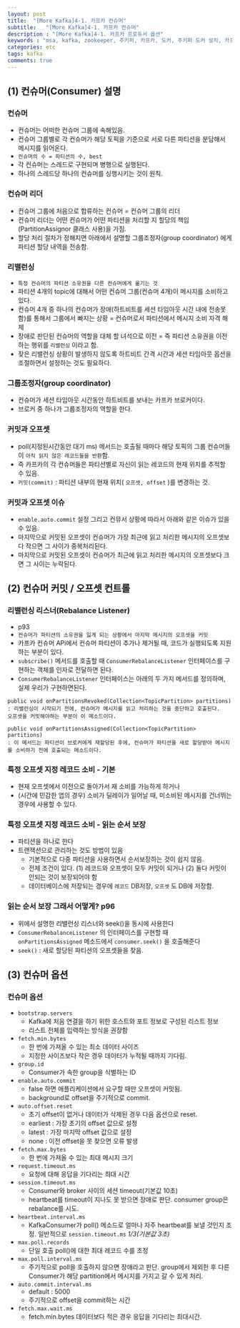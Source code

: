 ```yaml
---
layout: post
title:  "[More Kafka]4-1. 카프카 컨슈머"
subtitle:   "[More Kafka]4-1. 카프카 컨슈머"
description : "[More Kafka]4-1. 카프카 프로듀서 옵션"
keywords : "msa, kafka, zookeeper, 주키퍼, 카프카, 도커, 주키퍼 도커 설치, 카프카 도커, 주키퍼 docker compose, 카프카 docker compose, 도커로 주키퍼 카프카 설치, docker compose zookeeper, docker compose kafka, 컨플루언트, confluent, kafka multi node, consumer, kafka consumer, consumer 옵션, kafka consumer 설정, 컨슈머, 카프카 컨슈머"
categories: etc
tags: kafka
comments: true
---
```


## (1) 컨슈머(Consumer) 설명

### 컨슈머
- 컨슈머는 어떠한 컨슈머 그룹에 속해있음.
- 컨슈머 그룹별로 각 컨슈머가 해당 토픽을 기준으로 서로 다른 파티션을 분담해서 메시지를 읽어온다.
- `컨슈머의 수 = 파티션의 수, best`
- 각 컨슈머는 스레드로 구현되며 병행으로 실행된다.
- 하나의 스레드당 하나의 컨슈머를 싱행시키는 것이 원칙.

### 컨슈머 리더
- 컨슈머 그룹에 처음으로 합류하는 컨슈머 = 컨슈머 그룹의 리더
- 컨슈머 리더는 어떤 컨슈머가 어떤 파티션을 처리할 지 할당의 책임(PartitionAssignor 클래스 사용)을 가짐.
- 할당 처리 절차가 정해지면 아래에서 설명할 그룹조정자(group coordinator) 에게 파티션 할당 내역을 전송함.

### 리밸런싱
- `특정 컨슈머의 파티션 소유권을 다른 컨슈머에게 옮기는 것`
- 파티션 4개의 topic에 대해서 어떤 컨슈머 그룹(컨슈머 4개)이 메시지를 소비하고 있다.
- 컨슈머 4개 중 하나의 컨슈머가 장애(하트비트를 세션 타임아웃 시간 내에 전송못함)를 통해서 그룹에서 빠지는 상황 = 컨슈머로서 파티션에서 메시지 소비 자격 해제  
- 장애로 판단된 컨슈머의 역할을 대체 할 녀석으로 이전  = 즉 파티션 소유권을 이전 하는 행위를 `리밸런싱` 이라고 함.
- 잦은 리밸런싱 상황이 발생하지 않도록 하트비트 간격 시간과 세션 타임아웃 옵션을 조절하면서 설정하는 것도 필요하다.

### 그룹조정자(group coordinator)
- 컨슈머가 세션 타임아웃 시간동안 하트비트를 보내는 카프카 브로커이다.
- 브로커 중 하나가 그룹조정자의 역할을 한다.

### 커밋과 오프셋
- poll(지정된시간동안 대기 ms) 메서드는 호출될 때마다 해당 토픽의 그룹 컨슈머들이 `아직 읽지 않은 레코드들을 반환`함.
- 즉 카프카의 각 컨슈머들은 파티션별로 자신이 읽는 레코드의 현재 위치를 추적할 수 있음.
- `커밋(commit)` : 파티션 내부의 현재 위치( `오프셋, offset` )를 변경하는 것.

### 커밋과 오프셋 이슈
- `enable.auto.commit` 설정 그리고 컨뮤서 상황에 따라서 아래와 같은 이슈가 있을 수 있음.
- 마지막으로 커밋된 오프셋이 컨슈머가 가장 최근에 읽고 처리한 메시지의 오프셋보다 작으면 그 사이가 중복처리된다.
- 마지막으로 커밋된 오프셋이 컨슈머가 최근에 읽고 처리한 메시지의 오프셋보다 크면 그 사이는 누락된다.

## (2) 컨슈머 커밋 / 오프셋 컨트롤

### 리밸런싱 리스너(Rebalance Listener)
- p93
- `컨슈머가 파티션의 소유권을 잃게 되는 상황에서 마지막 메시지의 오프셋을 커밋`
- 카프카 컨슈머 APi에서 컨슈머 파티션이 추가나 제거될 때, 코드가 실행되도록 지원하는 부분이 있다.
- `subscribe()` 메서드를 호출할 때 `ConsumerRebalanceListener` 인터페이스를 구현하는 객체를 인자로 전달하면 된다.
- `ConsumerRebalanceListener` 인터페이스는 아래의 두 가지 메서드를 정의하며, 실제 우리가 구현하면된다.

```
public void onPartitionsRevoked(Collection<TopicPartition> partitions)
: 리밸런싱이 시작되기 전에, 컨슈머가 메시지를 읽고 처리하는 것을 중단하고 호출된다.
오프셋을 커밋해야하는 부분이 이 메소드이다.

public void onPartitionsAssigned(Collection<TopicPartition> partitions)
: 이 메서드는 파티션이 브로커에게 재할당된 후에, 컨슈머가 파티션을 새로 할당받아 메시지를 소비하기 전에 호출되는 메소드이다.
```

### 특정 오프셋 지정 레코드 소비 - 기본
- 현재 오프셋에서 이전으로 돌아가서 재 소비를 가능하게 하거나
- (시간에 민감한 앱의 경우) 소비가 딜레이가 일어날 때, 미소비된 메시지를 건너뛰는 경우에 사용할 수 있다.

### 특정 오프셋 지정 레코드 소비 - 읽는 순서 보장
- 파티션을 하나로 한다
- 트랜잭션으로 관리하는 것도 방법이 있음
	- 기본적으로 다중 파티션을 사용하면서 순서보장하는 것이 쉽지 않음.
	- 전제 조건이 있다. (1) 레코드와 오프셋이 모두 커밋이 되거나 (2) 둘다 커밋이 안되는 것이 보장되어야 함
	- 데이터베이스에 저장되는 경우에 `레코드` DB저장, `오프셋` 도 DB에 저장함.

### 읽는 순서 보장 그래서 어떻게? p96
- 위에서 설명한 리밸런싱 리스너와 seek()을 동시에 사용한다
- `ConsumerRebalanceListener` 의 인터페이스를 구현할 때 `onPartitionsAssigned` 메소드에서 `consumer.seek()` 을 호출해준다
- `seek()` : 새로 할당된 파티션의 오프셋들을 찾음.

## (3) 컨슈머 옵션

### 컨슈머 옵션

-	`bootstrap.servers`
    -  Kafka에 처음 연결을 하기 위한 호스트와 포트 정보로 구성된 리스트 정보
    -  리스트 전체를 입력하는 방식을 권장함
-   `fetch.min.bytes`
    -  한 번에 가져올 수 있는 최소 데이터 사이즈
    -  지정한 사이즈보다 작은 경우 데이터가 누적될 때까지 기다림.
-  `group.id`
    -  Consumer가 속한 group을 식별하는 ID
-   `enable.auto.commit`
	- false 하면 애플리케이션에서 요구할 때만 오프셋이 커밋됨.
    -  background로 offset을 주기적으로 commit.
-   `auto.offset.reset`
    -  초기 offset이 없거나 데이터가 삭제된 경우 다음 옵션으로 reset.
    -  earliest : 가장 초기의 offset 값으로 설정
    -  latest : 가장 마지막 offset 값으로 설정
    -  none : 이전 offset을 못 찾으면 오류 발생
-   `fetch.max.bytes`
    -  한 번에 가져올 수 있는 최대 메시지 크기
-   `request.timeout.ms`
    -   요청에 대해 응답을 기다리는 최대 시간
-   `session.timeout.ms`
    -  Consumer와 broker 사이의 세션 timeout(기본값 10초)
    -  heartbeat를 timeout이 지나도 못 받으면 장애로 판단. consumer group은 rebalance를 시도.
-   `heartbeat.interval.ms`
    -  KafkaConsumer가 poll() 메소드로 얼마나 자주 heartbeat를 보낼 것인지 조정. 일반적으로 `session.timeout.ms` *1/3(기본값 3초)*
-   `max.poll.records`
    -   단일 호출 poll()에 대한 최대 레코드 수를 조정
-   `max.poll.interval.ms`
    -  주기적으로 poll을 호출하지 않으면 장애라고 판단. group에서 제외한 후 다른 Consumer가 해당 partition에서 메시지를 가지고 갈 수 있게 처리.
-   `auto.commit.interval.ms`
	- default : 5000
    -  주기적으로 offset을 commit하는 시간
-   `fetch.max.wait.ms`
    -   fetch.min.bytes 데이터보다 적은 경우 응답을 기다리는 최대시간.
